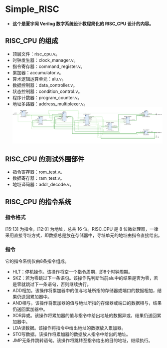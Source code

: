 # Simple_RISC
* **这个是夏宇闻 Verilog 数字系统设计教程简化的 RISC_CPU 设计的内容。**
## RISC_CPU 的组成
* 顶层文件：risc_cpu.v。
* 时钟发生器：clock_manager.v。
* 指令寄存器：command_register.v。
* 累加器：accumulator.v。
* 算术逻辑运算单元：alu.v。
* 数据控制器：data_controller.v。
* 状态控制器：condition_control.v。
* 程序计数器：program_counter.v。
* 地址多路器：address_multiplexer.v。
![1](top.png)
## RISC_CPU 的测试外围部件
* 指令寄存器：rom_test.v。
* 数据寄存器：ram_test.v。
* 地址译码器：addr_decode.v。
## RISC_CPU 的指令系统
### 指令格式
[15:13] 为指令，[12:0] 为地址，总共 16 位。RISC_CPU 是 8 位微处理器，一律采用直接寻址方式，即数据总是放在存储器中，寻址单元的地址由指令直接给出。
### 指令
它的指令系统仅由8条指令组成。
* HLT：停机操作。该操作将空一个指令周期，即8个时钟周期。
* SKZ：若为零跳过下一条语句。该操作先判断当前alu中的结果是否为零，若是零就跳过下一条语句，否则继续执行。
* ADD相加。该操作将累加器中的值与地址所指的存储器或端口的数据相加，结果仍送回累加器中。
* AND相与。该操作将累加器的值与地址所指的存储器或端口的数据相与，结果仍送回累加器中。
* XOR异或。该操作将累加器的值与指令中给出地址的数据异或，结果仍送回累加器中。
* LDA读数据。该操作将指令中给出地址的数据放入累加器。
* STO写数据。该操作将累加器的数据放人指令中给出的地址。
* JMP无条件跳转语句。该操作将跳转至指令给出的目的地址，继续执行。

